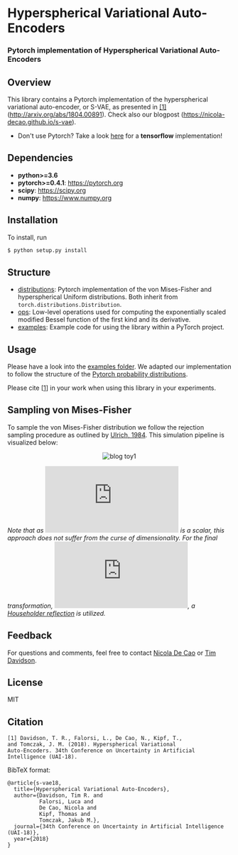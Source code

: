 # Hyperspherical Variational Auto-Encoders
### Pytorch implementation of Hyperspherical Variational Auto-Encoders

## Overview
This library contains a Pytorch implementation of the hyperspherical variational auto-encoder, or S-VAE, as presented in [[1]](#citation)(http://arxiv.org/abs/1804.00891). Check also our blogpost (https://nicola-decao.github.io/s-vae).

* Don't use Pytorch? Take a look [here](https://github.com/nicola-decao/s-vae-tf) for a **tensorflow** implementation!

## Dependencies

* **python>=3.6**
* **pytorch>=0.4.1**: https://pytorch.org
* **scipy**: https://scipy.org
* **numpy**: https://www.numpy.org

## Installation

To install, run

```bash
$ python setup.py install
```

## Structure
* [distributions](https://github.com/nicola-decao/s-vae-pytorch/tree/master/hyperspherical_vae/distributions): Pytorch implementation of the von Mises-Fisher and hyperspherical Uniform distributions. Both inherit from `torch.distributions.Distribution`.
* [ops](https://github.com/nicola-decao/s-vae-pytorch/tree/master/hyperspherical_vae/ops): Low-level operations used for computing the exponentially scaled modified Bessel function of the first kind and its derivative.
* [examples](https://github.com/nicola-decao/s-vae-pytorch/tree/master/examples): Example code for using the library within a PyTorch project.

## Usage
Please have a look into the [examples folder](https://github.com/nicola-decao/s-vae-pytorch/tree/master/examples). We adapted our implementation to follow the structure of the [Pytorch probability distributions](https://pytorch.org/docs/stable/distributions.html).

Please cite [[1](#citation)] in your work when using this library in your experiments.

## Sampling von Mises-Fisher
To sample the von Mises-Fisher distribution we follow the rejection sampling procedure as outlined by [Ulrich, 1984](http://www.jstor.org/stable/2347441?seq=1#page_scan_tab_contents). This simulation pipeline is visualized below:

<p align="center">
  <img src="https://i.imgur.com/aK1ze0z.png" alt="blog toy1"/>
</p>

_Note that as ![](http://latex.codecogs.com/svg.latex?%5Comega) is a scalar, this approach does not suffer from the curse of dimensionality. For the final transformation, ![](http://latex.codecogs.com/svg.latex?U%28%5Cmathbf%7Bz%7D%27%3B%5Cmu%29), a [Householder reflection](https://en.wikipedia.org/wiki/Householder_transformation) is utilized._

## Feedback
For questions and comments, feel free to contact [Nicola De Cao](mailto:nicola.decao@gmail.com) or [Tim Davidson](mailto:itimrd@gmail.com).

## License
MIT

## Citation
```
[1] Davidson, T. R., Falorsi, L., De Cao, N., Kipf, T.,
and Tomczak, J. M. (2018). Hyperspherical Variational
Auto-Encoders. 34th Conference on Uncertainty in Artificial Intelligence (UAI-18).
```

BibTeX format:
```
@article{s-vae18,
  title={Hyperspherical Variational Auto-Encoders},
  author={Davidson, Tim R. and
          Falorsi, Luca and
          De Cao, Nicola and
          Kipf, Thomas and
          Tomczak, Jakub M.},
  journal={34th Conference on Uncertainty in Artificial Intelligence (UAI-18)},
  year={2018}
}
```
